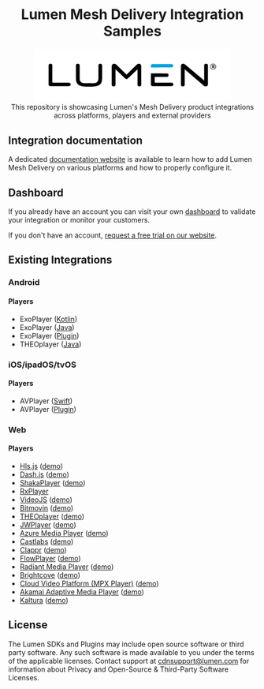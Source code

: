 <head>
  <link rel="icon" type="image/x-icon" href="../favicon.png" />
</head>
<h1 align="center">
  Lumen Mesh Delivery Integration Samples
</h1>
<p align="center">
  <img alt="Lumen" src="../assets/lumen_logo.png" width="400" />
  <br />
  <span>This repository is showcasing Lumen's Mesh Delivery product integrations across platforms, players and external providers</span>
</p>

## Integration documentation

A dedicated [documentation website](https://www.lumen.com/help/en-us/cdn/mesh-delivery-for-streaming.html) is available to learn how to add Lumen Mesh Delivery on various platforms and how to properly configure it.

## Dashboard

If you already have an account you can visit your own [dashboard](https://dashboard.streamroot.io) to validate your integration or monitor your customers.

If you don't have an account, [request a free trial on our website](https://www.lumen.com/en-us/edge-computing/mesh-delivery.html).

## Existing Integrations

### Android

#### Players

- ExoPlayer ([Kotlin](android/ExoPlayerMeshDelivery))
- ExoPlayer ([Java](android/ExoPlayerMeshDeliveryJava))
- ExoPlayer ([Plugin](android/ExoPlayerMeshDeliveryPlugin))
- THEOplayer ([Java](android/THEOplayerMeshDeliveryJava))

### iOS/ipadOS/tvOS

#### Players

- AVPlayer ([Swift](ios/AVPlayerMeshDelivery))
- AVPlayer ([Plugin](ios/AVPlayerMeshDeliveryPlugin))

### Web

#### Players

- [Hls.js](https://www.lumen.com/help/en-us/cdn/mesh-delivery-for-streaming/mesh-delivery-web/integration-for-web/mesh-delivery-hlsjs.html) ([demo](web/hls.js/hlsjs-wrapper.html))
- [Dash.js](https://www.lumen.com/help/en-us/cdn/mesh-delivery-for-streaming/mesh-delivery-web/integration-for-web/mesh-delivery-dashjs.html) ([demo](web/dash.js/dashjs-wrapper.html))
- [ShakaPlayer](https://www.lumen.com/help/en-us/cdn/mesh-delivery-for-streaming/mesh-delivery-web/integration-for-web/mesh-delivery-shaka-player.html) ([demo](web/shaka-player/shakaplayer-wrapper.html))
- [RxPlayer](https://www.lumen.com/help/en-us/cdn/mesh-delivery-for-streaming/mesh-delivery-web/integration-for-web/mesh-delivery-rx.html)
- [VideoJS](https://www.lumen.com/help/en-us/cdn/mesh-delivery-for-streaming/mesh-delivery-web/integration-for-web/mesh-delivery-videojs.html) ([demo](web/video.js/hlsjs-videojs.html))
- [Bitmovin](https://www.lumen.com/help/en-us/cdn/mesh-delivery-for-streaming/mesh-delivery-web/integration-for-web/mesh-delivery-bitmovin.html) ([demo](web/bitmovin/bitmovin.html))
- [THEOplayer](https://www.lumen.com/help/en-us/cdn/mesh-delivery-for-streaming/mesh-delivery-web/integration-for-web/mesh-delivery-theoplayer.html) ([demo](web/theoplayer/theoplayer.html))
- [JWPlayer](https://www.lumen.com/help/en-us/cdn/mesh-delivery-for-streaming/mesh-delivery-web/integration-for-web/mesh-delivery-jwplayer.html) ([demo](web/jwplayer/hlsjs-jwplayer.html))
- [Azure Media Player](https://www.lumen.com/help/en-us/cdn/mesh-delivery-for-streaming/mesh-delivery-web/integration-for-web/mesh-delivery-azure-media-player.html) ([demo](web/azure-media-player/azuremp.html))
- [Castlabs](https://www.lumen.com/help/en-us/cdn/mesh-delivery-for-streaming/mesh-delivery-web/integration-for-web/mesh-delivery-castlabs.html) ([demo](web/castlabs/castlabs.html))
- [Clappr](https://www.lumen.com/help/en-us/cdn/mesh-delivery-for-streaming/mesh-delivery-web/integration-for-web/mesh-delivery-clappr.html) ([demo](web/clappr/hlsjs-clappr.html))
- [FlowPlayer](https://www.lumen.com/help/en-us/cdn/mesh-delivery-for-streaming/mesh-delivery-web/integration-for-web/mesh-delivery-flowplayer.html) ([demo](web/flowplayer/flowplayer.html))
- [Radiant Media Player](https://www.lumen.com/help/en-us/cdn/mesh-delivery-for-streaming/mesh-delivery-web/integration-for-web/mesh-delivery-radiant.html) ([demo](web/radiant-media-player/radiant.html))
- [Brightcove](https://www.lumen.com/help/en-us/cdn/mesh-delivery-for-streaming/mesh-delivery-web/integration-for-web/mesh-delivery-brightcove.html) ([demo](web/brightcove/brightcove.html))
- [Cloud Video Platform (MPX Player)](https://www.lumen.com/help/en-us/cdn/mesh-delivery-for-streaming/mesh-delivery-web/integration-for-web/mesh-delivery-mpx.html) ([demo](web/mpx/mpx.html))
- [Akamai Adaptive Media Player](https://www.lumen.com/help/en-us/cdn/mesh-delivery-for-streaming/mesh-delivery-web/integration-for-web/mesh-delivery-akamai.html) ([demo](web/akamai-adaptive-media-player/akamai.html))
- [Kaltura](https://www.lumen.com/help/en-us/cdn/mesh-delivery-for-streaming/mesh-delivery-web/integration-for-web/mesh-delivery-kaltura-v7.html) ([demo](web/kaltura/kaltura.html))

## License

The Lumen SDKs and Plugins may include open source software or third party software. Any such software is made available to you under the terms of the applicable licenses. Contact support at [cdnsupport@lumen.com](mailto:cdnsupport@lumen.com) for information about Privacy and Open-Source & Third-Party Software Licenses.

